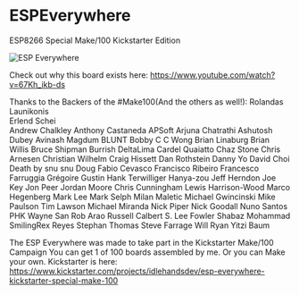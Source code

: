 # ESPEverywhere
ESP8266 Special Make/100 Kickstarter Edition

![ESP Everywhere](http://imgur.com/XcDUjpF.jpg?raw=true "ESP Everywhere")

Check out why this board exists here:
https://www.youtube.com/watch?v=67Kh_ikb-ds

Thanks to the Backers of the #Make100(And the others as well!):
Rolandas Launikonis  
Erlend Schei  
Andrew Chalkley
Anthony Castaneda
APSoft
Arjuna Chatrathi
Ashutosh Dubey
Avinash Magdum
BLUNT
Bobby C C Wong
Brian Linaburg
Brian Willis
Bruce Shipman
Burrish
DeltaLima
Cardel Quaiatto
Chaz Stone
Chris Arnesen
Christian Wilhelm
Craig Hissett
Dan Rothstein
Danny Yo
David Choi
Death by snu snu
Doug
Fabio Cevasco
Francisco Ribeiro
Francesco Farruggia
Grégoire Gustin
Hank Terwilliger
Hanya-zou
Jeff Herndon
Joe Key
Jon Peer
Jordan Moore
Chris Cunningham
Lewis Harrison-Wood
Marco Hegenberg
Mark Lee
Mark Selph
Milan Maletic
Michael Gwincinski
Mike Paulson
Tim Lawson
Michael Miranda
Nick Piper
Nick Goodall
Nuno Santos
PHK
Wayne San
Rob Arao
Russell Calbert
S. Lee Fowler
Shabaz Mohammad
SmilingRex Reyes
Stephan Thomas
Steve Farrage
Will Ryan
Yitzi Baum

The ESP Everywhere was made to take part in the Kickstarter Make/100 Campaign
You can get 1 of 100 boards assembled by me. Or you can Make your own.
Kickstarter is here:
https://www.kickstarter.com/projects/idlehandsdev/esp-everywhere-kickstarter-special-make-100
